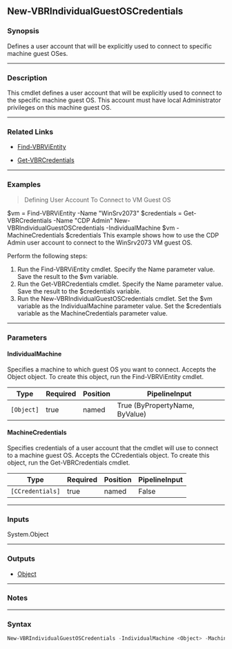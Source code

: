 New-VBRIndividualGuestOSCredentials
-----------------------------------

### Synopsis
Defines a user account that will be explicitly used to connect to specific machine guest OSes.

---

### Description

This cmdlet defines a user account that will be explicitly used to connect to the specific machine guest OS.
This account must have local Administrator privileges on this machine guest OS.

---

### Related Links
* [Find-VBRViEntity](Find-VBRViEntity)

* [Get-VBRCredentials](Get-VBRCredentials)

---

### Examples
> Defining User Account To Connect to VM Guest OS

$vm = Find-VBRViEntity -Name "WinSrv2073"
$credentials = Get-VBRCredentials -Name "CDP Admin"
New-VBRIndividualGuestOSCredentials -IndividualMachine $vm -MachineCredentials $credentials
This example shows how to use the CDP Admin user account to connect to the WinSrv2073 VM guest OS.

Perform the following steps:
1. Run the Find-VBRViEntity cmdlet. Specify the Name parameter value. Save the result to the $vm variable.
2. Run the Get-VBRCredentials cmdlet. Specify the Name parameter value. Save the result to the $credentials variable.
3. Run the New-VBRIndividualGuestOSCredentials cmdlet. Set the $vm variable as the IndividualMachine parameter value. Set the $credentials variable as the MachineCredentials parameter value.

---

### Parameters
#### **IndividualMachine**
Specifies a machine to which guest OS you want to connect.
Accepts the Object object. To create this object, run the Find-VBRViEntity cmdlet.

|Type      |Required|Position|PipelineInput                 |
|----------|--------|--------|------------------------------|
|`[Object]`|true    |named   |True (ByPropertyName, ByValue)|

#### **MachineCredentials**
Specifies credentials of a user account that the cmdlet will use to connect to a machine guest OS.
Accepts the CCredentials object. To create this object, run the Get-VBRCredentials cmdlet.

|Type            |Required|Position|PipelineInput|
|----------------|--------|--------|-------------|
|`[CCredentials]`|true    |named   |False        |

---

### Inputs
System.Object

---

### Outputs
* [Object](https://learn.microsoft.com/en-us/dotnet/api/System.Object)

---

### Notes

---

### Syntax
```PowerShell
New-VBRIndividualGuestOSCredentials -IndividualMachine <Object> -MachineCredentials <CCredentials> [<CommonParameters>]
```
